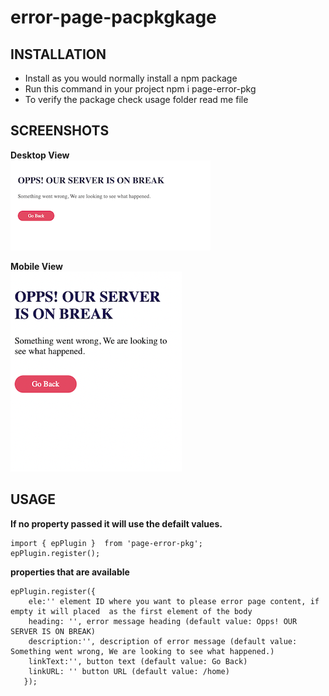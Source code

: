 # error-page-pacpkgkage


INSTALLATION
------------
 
 * Install as you would normally install a npm package
 * Run this command in your project  npm i page-error-pkg
 * To verify the package check usage folder read me file

SCREENSHOTS
------------

**Desktop View**
<br />
![Screen Shots](https://raw.githubusercontent.com/varunsharmaa/error-page-pkg/master/package/Desktop-SS.png)

**Mobile View**
<br />
![Screen Shots](https://raw.githubusercontent.com/varunsharmaa/error-page-pkg/master/package/Mobile-SS.png)


USAGE
------------

**If no property passed it will use the defailt values.**

```
import { epPlugin }  from 'page-error-pkg';
epPlugin.register();
```

**properties that are available**

```
epPlugin.register({
    ele:'' element ID where you want to please error page content, if empty it will placed  as the first element of the body
    heading: '', error message heading (default value: Opps! OUR SERVER IS ON BREAK)
    description:'', description of error message (default value: Something went wrong, We are looking to see what happened.)
    linkText:'', button text (default value: Go Back)
    linkURL: '' button URL (default value: /home)
   });
 ```


